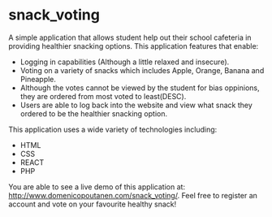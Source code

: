 # snack_voting
A simple application that allows student help out their school cafeteria in providing healthier snacking options.
This application features that enable:
- Logging in capabilities (Although a little relaxed and insecure).
- Voting on a variety of snacks which includes Apple, Orange, Banana and Pineapple.
- Although the votes cannot be viewed by the student for bias oppinions, they are ordered from most voted to least(DESC).
- Users are able to log back into the website and view what snack they ordered to be the healthier snacking option.

This application uses a wide variety of technologies including:
- HTML
- CSS
- REACT
- PHP

You are able to see a live demo of this application at: http://www.domenicopoutanen.com/snack_voting/. Feel free to register an account and vote on your favourite healthy snack!
